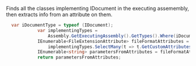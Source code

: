 Finds all the classes implementing IDocument in the executing assemembly, then extracts info from an attribute on them.

```csharp
  var iDocumentType = typeof (IDocument);
            var implementingTypes =
                Assembly.GetExecutingAssembly().GetTypes().Where(iDocumentType.IsAssignableFrom);
            IEnumerable<FileExtensionAttribute> fileFormatAttributes =
                implementingTypes.SelectMany(t => t.GetCustomAttributes<FileExtensionAttribute>()).Where(i => i != null);
            IEnumerable<string> parametersFromAttributes = fileFormatAttributes.Select(a => a.ExtWithDot);// ExtWithDot is public property on Attribute class
            return parametersFromAttributes;
```
